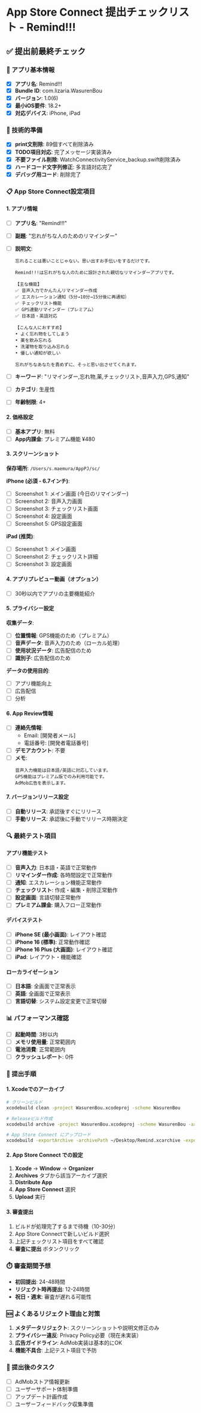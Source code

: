 # App Store Connect 提出チェックリスト - Remind!!!

## ✅ 提出前最終チェック

### 📱 アプリ基本情報
- [x] **アプリ名**: Remind!!!
- [x] **Bundle ID**: com.lizaria.WasurenBou  
- [x] **バージョン**: 1.0(6)
- [x] **最小iOS要件**: 18.2+
- [x] **対応デバイス**: iPhone, iPad

### 🔧 技術的準備
- [x] **print文削除**: 89個すべて削除済み
- [x] **TODO項目対応**: 完了メッセージ実装済み
- [x] **不要ファイル削除**: WatchConnectivityService_backup.swift削除済み
- [x] **ハードコード文字列修正**: 多言語対応完了
- [x] **デバッグ用コード**: 削除完了

### 📋 App Store Connect設定項目

#### 1. アプリ情報
- [ ] **アプリ名**: "Remind!!!"
- [ ] **副題**: "忘れがちな人のためのリマインダー"
- [ ] **説明文**: 
  ```
  忘れることは悪いことじゃない。思い出すお手伝いをするだけです。

  Remind!!!は忘れがちな人のために設計された親切なリマインダーアプリです。
  
  【主な機能】
  ✅ 音声入力でかんたんリマインダー作成
  ✅ エスカレーション通知（5分→10分→15分後に再通知）
  ✅ チェックリスト機能
  ✅ GPS連動リマインダー（プレミアム）
  ✅ 日本語・英語対応

  【こんな人におすすめ】
  • よく忘れ物をしてしまう
  • 薬を飲み忘れる
  • 洗濯物を取り込み忘れる
  • 優しい通知が欲しい

  忘れがちなあなたを責めずに、そっと思い出させてくれます。
  ```

- [ ] **キーワード**: "リマインダー,忘れ物,薬,チェックリスト,音声入力,GPS,通知"
- [ ] **カテゴリ**: 生産性
- [ ] **年齢制限**: 4+

#### 2. 価格設定
- [ ] **基本アプリ**: 無料
- [ ] **App内課金**: プレミアム機能 ¥480

#### 3. スクリーンショット
**保存場所**: `/Users/s.maemura/AppPJ/sc/`

**iPhone (必須 - 6.7インチ)**:
- [ ] Screenshot 1: メイン画面 (今日のリマインダー)
- [ ] Screenshot 2: 音声入力画面
- [ ] Screenshot 3: チェックリスト画面  
- [ ] Screenshot 4: 設定画面
- [ ] Screenshot 5: GPS設定画面

**iPad (推奨)**:
- [ ] Screenshot 1: メイン画面
- [ ] Screenshot 2: チェックリスト詳細
- [ ] Screenshot 3: 設定画面

#### 4. アプリプレビュー動画（オプション）
- [ ] 30秒以内でアプリの主要機能紹介

#### 5. プライバシー設定
**収集データ**:
- [ ] **位置情報**: GPS機能のため（プレミアム）
- [ ] **音声データ**: 音声入力のため（ローカル処理）
- [ ] **使用状況データ**: 広告配信のため
- [ ] **識別子**: 広告配信のため

**データの使用目的**:
- [ ] アプリ機能向上
- [ ] 広告配信
- [ ] 分析

#### 6. App Review情報
- [ ] **連絡先情報**: 
  - Email: [開発者メール]
  - 電話番号: [開発者電話番号]
- [ ] **デモアカウント**: 不要
- [ ] **メモ**: 
  ```
  音声入力機能は日本語/英語に対応しています。
  GPS機能はプレミアム版でのみ利用可能です。
  AdMob広告を表示します。
  ```

#### 7. バージョンリリース設定
- [ ] **自動リリース**: 承認後すぐにリリース
- [ ] **手動リリース**: 承認後に手動でリリース時期決定

### 🔍 最終テスト項目

#### アプリ機能テスト
- [ ] **音声入力**: 日本語・英語で正常動作
- [ ] **リマインダー作成**: 各時間設定で正常動作
- [ ] **通知**: エスカレーション機能正常動作
- [ ] **チェックリスト**: 作成・編集・削除正常動作
- [ ] **設定画面**: 言語切替正常動作
- [ ] **プレミアム課金**: 購入フロー正常動作

#### デバイステスト
- [ ] **iPhone SE (最小画面)**: レイアウト確認
- [ ] **iPhone 16 (標準)**: 正常動作確認
- [ ] **iPhone 16 Plus (大画面)**: レイアウト確認
- [ ] **iPad**: レイアウト・機能確認

#### ローカライゼーション
- [ ] **日本語**: 全画面で正常表示
- [ ] **英語**: 全画面で正常表示
- [ ] **言語切替**: システム設定変更で正常切替

### 📊 パフォーマンス確認
- [ ] **起動時間**: 3秒以内
- [ ] **メモリ使用量**: 正常範囲内
- [ ] **電池消費**: 正常範囲内
- [ ] **クラッシュレポート**: 0件

### 🚀 提出手順

#### 1. Xcodeでのアーカイブ
```bash
# クリーンビルド
xcodebuild clean -project WasurenBou.xcodeproj -scheme WasurenBou

# Releaseビルド作成
xcodebuild archive -project WasurenBou.xcodeproj -scheme WasurenBou -archivePath ~/Desktop/Remind.xcarchive

# App Store Connect にアップロード
xcodebuild -exportArchive -archivePath ~/Desktop/Remind.xcarchive -exportPath ~/Desktop/Remind -exportOptionsPlist ExportOptions.plist
```

#### 2. App Store Connect での設定
1. **Xcode** → **Window** → **Organizer**
2. **Archives** タブから該当アーカイブ選択
3. **Distribute App**
4. **App Store Connect** 選択
5. **Upload** 実行

#### 3. 審査提出
1. ビルドが処理完了するまで待機（10-30分）
2. App Store Connectで新しいビルド選択
3. 上記チェックリスト項目をすべて確認
4. **審査に提出** ボタンクリック

### ⏱️ 審査期間予想
- **初回提出**: 24-48時間
- **リジェクト時再提出**: 12-24時間
- **祝日・週末**: 審査が遅れる可能性

### 🆘 よくあるリジェクト理由と対策

1. **メタデータリジェクト**: スクリーンショットや説明文修正のみ
2. **プライバシー違反**: Privacy Policy必要（現在未実装）
3. **広告ガイドライン**: AdMob実装は基本的にOK
4. **機能不具合**: 上記テスト項目で予防

### 📝 提出後のタスク
- [ ] AdMobストア情報更新
- [ ] ユーザーサポート体制準備
- [ ] アップデート計画作成
- [ ] ユーザーフィードバック収集準備
